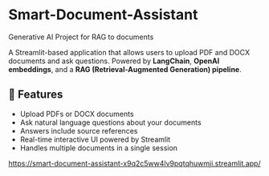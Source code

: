 # Smart-Document-Assistant
Generative AI Project for RAG to documents

A Streamlit-based application that allows users to upload PDF and DOCX documents and ask questions. Powered by **LangChain**, **OpenAI embeddings**, and a **RAG (Retrieval-Augmented Generation) pipeline**.

## 🌟 Features
- Upload PDFs or DOCX documents
- Ask natural language questions about your documents
- Answers include source references
- Real-time interactive UI powered by Streamlit
- Handles multiple documents in a single session

https://smart-document-assistant-x9q2c5ww4lv9pqtqhuwmji.streamlit.app/
